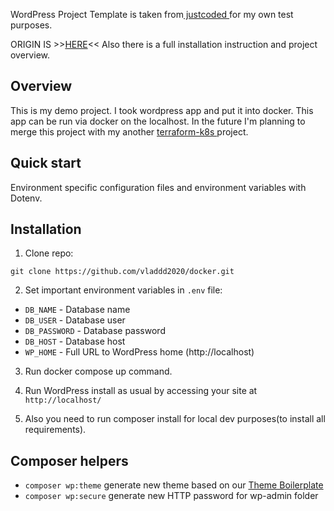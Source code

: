 WordPress Project Template is taken from[ justcoded ](https://github.com/justcoded/wordpress-starter) for my own test purposes.

ORIGIN IS >>[HERE](https://github.com/justcoded/wordpress-starter)<<
Also there is a full installation instruction and project overview.

## Overview

This is my demo project.
I took wordpress app and put it into docker.
This app can be run via docker on the localhost.
In the future I'm planning to merge this project with my another [ terraform-k8s ](https://github.com/vladdd2020/terraform-k8s) project.

## Quick start

Environment specific configuration files and environment variables with Dotenv.

## Installation

1. Clone repo:

  `git clone https://github.com/vladdd2020/docker.git`

2. Set important environment variables in `.env`  file:
  * `DB_NAME` - Database name
  * `DB_USER` - Database user
  * `DB_PASSWORD` - Database password
  * `DB_HOST` - Database host
  * `WP_HOME` - Full URL to WordPress home (http://localhost)

3. Run docker compose up command.

4. Run WordPress install as usual by accessing your site at `http://localhost/`

5. Also you need to run composer install for local dev purposes(to install all requirements).


## Composer helpers

* `composer wp:theme` generate new theme based on our [Theme Boilerplate](https://github.com/justcoded/wordpress-theme-boilerplate)
* `composer wp:secure` generate new HTTP password for wp-admin folder
